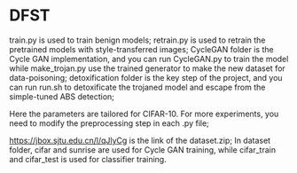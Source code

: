 # DFST
train.py is used to train benign models;
retrain.py is used to retrain the pretrained models with style-transferred images;
CycleGAN folder is the Cycle GAN implementation, and you can run CycleGAN.py to train the model while make_trojan.py use the trained generator to make the new dataset for data-poisoning;
detoxification folder is the key step of the project, and you can run run.sh to detoxificate the trojaned model and escape from the simple-tuned ABS detection;

Here the parameters are tailored for CIFAR-10. For more experiments, you need to modify the preprocessing step in each .py file;

https://jbox.sjtu.edu.cn/l/qJlyCg is the link of the dataset.zip;
In dataset folder, cifar and sunrise are used for Cycle GAN training, while cifar_train and cifar_test is used for classifier training.
